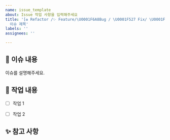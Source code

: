 ```yaml
---
name: issue_template
about: Issue 작업 사항을 입력해주세요
title: '[♻️ Refactor /✨ Feature/\U0001F6A8Bug / \U0001F527 Fix/ \U0001F308 Style]
  이슈 제목'
labels: ''
assignees: ''

---
```



📌 이슈 내용
------------
이슈를 설명해주세요.


📝 작업 내용
------------
- [ ] 작업 1
- [ ] 작업 2


✨ 참고 사항
------------
